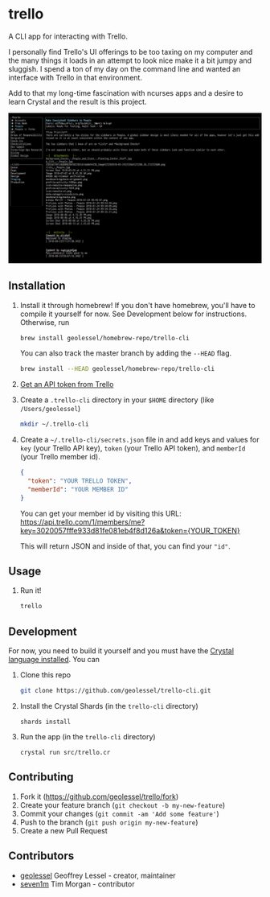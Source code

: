 # trello

A CLI app for interacting with Trello.

I personally find Trello's UI offerings to be too taxing on my computer and
the many things it loads in an attempt to look nice make it a bit jumpy and
sluggish. I spend a ton of my day on the command line and wanted an interface with
Trello in that environment.

Add to that my long-time fascination with ncurses apps and a desire to learn Crystal
and the result is this project.

<img src="support/staging-screenshot.png" alt="trello cli app screenshot" />

## Installation

1. Install it through homebrew! If you don't have homebrew, you'll have to compile it
   yourself for now. See Development below for instructions. Otherwise, run
   ```sh
   brew install geolessel/homebrew-repo/trello-cli
   ```

   You can also track the master branch by adding the `--HEAD` flag.
   ```sh
   brew install --HEAD geolessel/homebrew-repo/trello-cli
   ```
2. [Get an API token from Trello](https://trello.com/1/authorize?expiration=never&scope=read,write&response_type=token&name=trello-cli&key=3020057fffe933d81fe081eb4f8d126a)
3. Create a `.trello-cli` directory in your `$HOME` directory (like `/Users/geolessel`)
   ```sh
   mkdir ~/.trello-cli
   ```
4. Create a `~/.trello-cli/secrets.json` file in and add keys
   and values for `key` (your Trello API key), `token` (your Trello API token),
   and `memberId` (your Trello member id).
   ```json
   {
     "token": "YOUR TRELLO TOKEN",
     "memberId": "YOUR MEMBER ID"
   }
   ```

   You can get your member id by visiting this URL:
   https://api.trello.com/1/members/me?key=3020057fffe933d81fe081eb4f8d126a&token={YOUR_TOKEN}

   This will return JSON and inside of that, you can find your `"id"`.

## Usage

1. Run it!
   ```sh
   trello
   ```

## Development

For now, you need to build it yourself and you must have the
[Crystal language installed](https://crystal-lang.org/docs/installation/). You can

1. Clone this repo
   ```sh
   git clone https://github.com/geolessel/trello-cli.git
   ```
2. Install the Crystal Shards (in the `trello-cli` directory)
   ```
   shards install
   ```
3. Run the app (in the `trello-cli` directory)
   ```
   crystal run src/trello.cr
   ```

## Contributing

1. Fork it (<https://github.com/geolessel/trello/fork>)
2. Create your feature branch (`git checkout -b my-new-feature`)
3. Commit your changes (`git commit -am 'Add some feature'`)
4. Push to the branch (`git push origin my-new-feature`)
5. Create a new Pull Request

## Contributors

- [geolessel](https://github.com/geolessel) Geoffrey Lessel - creator, maintainer
- [seven1m](https://github.com/seven1m) Tim Morgan - contributor
